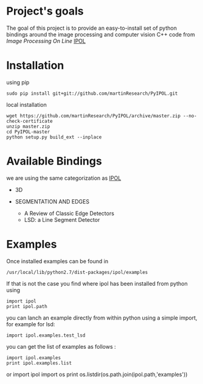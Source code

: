 # Project's goals

The goal of this project is to provide an easy-to-install set of python bindings around the image processing and computer vision C++
code from *Image Processing On Line* [IPOL](http://www.ipol.im/)

 
# Installation

using pip

	sudo pip install git+git://github.com/martinResearch/PyIPOL.git


local installation 

	wget https://github.com/martinResearch/PyIPOL/archive/master.zip --no-check-certificate
	unzip master.zip 
	cd PyIPOL-master
	python setup.py build_ext --inplace


# Available Bindings

we are using the same categorization as [IPOL](http://www.ipol.im/)

* 3D
 
* SEGMENTATION AND EDGES
	* A Review of Classic Edge Detectors
	* LSD: a Line Segment Detector

# Examples 

Once installed examples can be found in 

	/usr/local/lib/python2.7/dist-packages/ipol/examples

If that is not the case you find where ipol has been installed from python using

	import ipol
	print ipol.path

you can lanch an example directly from within python using a simple import, for example for lsd: 

	import ipol.examples.test_lsd

you can get the list of examples as follows :

	import ipol.examples
	print ipol.examples.list

or 
	import ipol 
	import os
	print os.listdir(os.path.join(ipol.path,'examples'))


